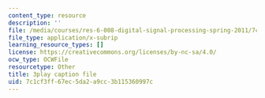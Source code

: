 ```yaml
---
content_type: resource
description: ''
file: /media/courses/res-6-008-digital-signal-processing-spring-2011/7c1cf3ff67ec5da2a9cc3b115360997c_JtJ3v__Rx7E.vtt
file_type: application/x-subrip
learning_resource_types: []
license: https://creativecommons.org/licenses/by-nc-sa/4.0/
ocw_type: OCWFile
resourcetype: Other
title: 3play caption file
uid: 7c1cf3ff-67ec-5da2-a9cc-3b115360997c
---
```

